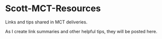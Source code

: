 # Scott-MCT-Resources
Links and tips shared in MCT deliveries. 

As I create link summaries and other helpful tips, they will be posted here. 
